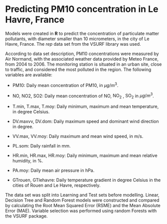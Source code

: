 # Predicting PM10 concentration in Le Havre, France

Models were created in **R** to predict the concentration of particulate matter pollutants, with diameter smaller than 10 micrometers, in the city of Le Havre, France. The *rep* data set from the VSURF library was used.

According to data set description, PM10 concentrations were measured by Air Normand, with the associated weather data provided by Meteo France, from 2004 to 2006. The monitoring station is situated in an urban site, close to traffic, and considered the most polluted in the region. The following variables are available:

- PM10: Daily mean concentration of $\text{PM10}$, in $\mu g/m^3$.

- NO, NO2, SO2: Daily mean concentration of $\text{NO}$, $\text{NO}_2$ , $\text{SO}_2$ in $\mu g/m^3$.

- T.min, T.max, T.moy: Daily minimum, maximum and mean temperature, in degree Celsius.

- DV.maxvv, DV.dom: Daily maximum speed and dominant wind direction in degree.

- VV.max, VV.moy: Daily maximum and mean wind speed, in m/s.

- PL.som: Daily rainfall in mm.

- HR.min, HR.max, HR.moy: Daily minimum, maximum and mean relative humidity, in %.

- PA.moy: Daily mean air pressure in hPa.

 - GTrouen, GTlehavre: Daily temperature gradient in degree Celsius in the cities of Rouen and Le Havre, respectively.

The data set was split into Learning and Test sets before modelling. Linear, Decision Tree and Random Forest models were constructed and compared by calculating the Root Mean Squared Error (RSME) and the Mean Absolute Error (MAE). Variable selection was performed using random Forests with the VSURF package.


   

